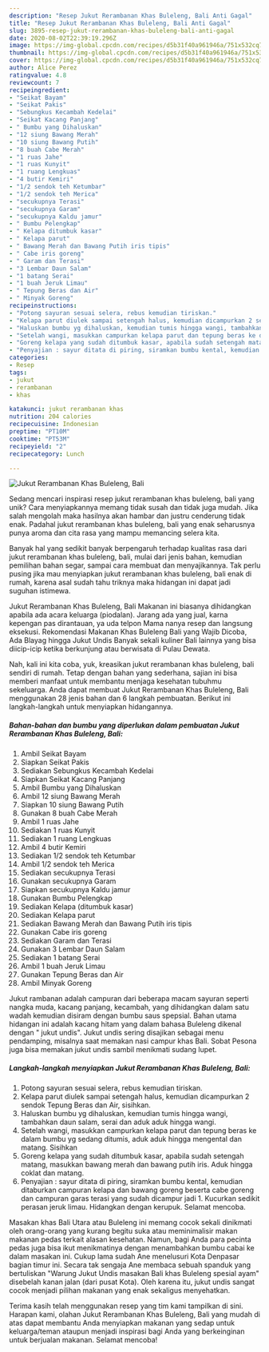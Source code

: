 ```yaml
---
description: "Resep Jukut Rerambanan Khas Buleleng, Bali Anti Gagal"
title: "Resep Jukut Rerambanan Khas Buleleng, Bali Anti Gagal"
slug: 3895-resep-jukut-rerambanan-khas-buleleng-bali-anti-gagal
date: 2020-08-02T22:39:19.296Z
image: https://img-global.cpcdn.com/recipes/d5b31f40a961946a/751x532cq70/jukut-rerambanan-khas-buleleng-bali-foto-resep-utama.jpg
thumbnail: https://img-global.cpcdn.com/recipes/d5b31f40a961946a/751x532cq70/jukut-rerambanan-khas-buleleng-bali-foto-resep-utama.jpg
cover: https://img-global.cpcdn.com/recipes/d5b31f40a961946a/751x532cq70/jukut-rerambanan-khas-buleleng-bali-foto-resep-utama.jpg
author: Alice Perez
ratingvalue: 4.8
reviewcount: 7
recipeingredient:
- "Seikat Bayam"
- "Seikat Pakis"
- "Sebungkus Kecambah Kedelai"
- "Seikat Kacang Panjang"
- " Bumbu yang Dihaluskan"
- "12 siung Bawang Merah"
- "10 siung Bawang Putih"
- "8 buah Cabe Merah"
- "1 ruas Jahe"
- "1 ruas Kunyit"
- "1 ruang Lengkuas"
- "4 butir Kemiri"
- "1/2 sendok teh Ketumbar"
- "1/2 sendok teh Merica"
- "secukupnya Terasi"
- "secukupnya Garam"
- "secukupnya Kaldu jamur"
- " Bumbu Pelengkap"
- " Kelapa ditumbuk kasar"
- " Kelapa parut"
- " Bawang Merah dan Bawang Putih iris tipis"
- " Cabe iris goreng"
- " Garam dan Terasi"
- "3 Lembar Daun Salam"
- "1 batang Serai"
- "1 buah Jeruk Limau"
- " Tepung Beras dan Air"
- " Minyak Goreng"
recipeinstructions:
- "Potong sayuran sesuai selera, rebus kemudian tiriskan."
- "Kelapa parut diulek sampai setengah halus, kemudian dicampurkan 2 sendok Tepung Beras dan Air, sisihkan."
- "Haluskan bumbu yg dihaluskan, kemudian tumis hingga wangi, tambahkan daun salam, serai dan aduk aduk hingga wangi."
- "Setelah wangi, masukkan campurkan kelapa parut dan tepung beras ke dalam bumbu yg sedang ditumis, aduk aduk hingga mengental dan matang. Sisihkan"
- "Goreng kelapa yang sudah ditumbuk kasar, apabila sudah setengah matang, masukkan bawang merah dan bawang putih iris. Aduk hingga coklat dan matang."
- "Penyajian : sayur ditata di piring, siramkan bumbu kental, kemudian ditaburkan campuran kelapa dan bawang goreng beserta cabe goreng dan campuran garas terasi yang sudah dicampur jadi 1. Kucurkan sedikit perasan jeruk limau. Hidangkan dengan kerupuk. Selamat mencoba."
categories:
- Resep
tags:
- jukut
- rerambanan
- khas

katakunci: jukut rerambanan khas 
nutrition: 204 calories
recipecuisine: Indonesian
preptime: "PT10M"
cooktime: "PT53M"
recipeyield: "2"
recipecategory: Lunch

---
```



![Jukut Rerambanan Khas Buleleng, Bali](https://img-global.cpcdn.com/recipes/d5b31f40a961946a/751x532cq70/jukut-rerambanan-khas-buleleng-bali-foto-resep-utama.jpg)

Sedang mencari inspirasi resep jukut rerambanan khas buleleng, bali yang unik? Cara menyiapkannya memang tidak susah dan tidak juga mudah. Jika salah mengolah maka hasilnya akan hambar dan justru cenderung tidak enak. Padahal jukut rerambanan khas buleleng, bali yang enak seharusnya punya aroma dan cita rasa yang mampu memancing selera kita.

Banyak hal yang sedikit banyak berpengaruh terhadap kualitas rasa dari jukut rerambanan khas buleleng, bali, mulai dari jenis bahan, kemudian pemilihan bahan segar, sampai cara membuat dan menyajikannya. Tak perlu pusing jika mau menyiapkan jukut rerambanan khas buleleng, bali enak di rumah, karena asal sudah tahu triknya maka hidangan ini dapat jadi suguhan istimewa.

Jukut Rerambanan Khas Buleleng, Bali Makanan ini biasanya dihidangkan apabila ada acara keluarga (piodalan). Jarang ada yang jual, karna kepengan pas dirantauan, ya uda telpon Mama nanya resep dan langsung eksekusi. Rekomendasi Makanan Khas Buleleng Bali yang Wajib Dicoba, Ada Blayag hingga Jukut Undis Banyak sekali kuliner Bali lainnya yang bisa diicip-icip ketika berkunjung atau berwisata di Pulau Dewata.


Nah, kali ini kita coba, yuk, kreasikan jukut rerambanan khas buleleng, bali sendiri di rumah. Tetap dengan bahan yang sederhana, sajian ini bisa memberi manfaat untuk membantu menjaga kesehatan tubuhmu sekeluarga. Anda dapat membuat Jukut Rerambanan Khas Buleleng, Bali menggunakan 28 jenis bahan dan 6 langkah pembuatan. Berikut ini langkah-langkah untuk menyiapkan hidangannya.

<!--inarticleads1-->

##### Bahan-bahan dan bumbu yang diperlukan dalam pembuatan Jukut Rerambanan Khas Buleleng, Bali:

1. Ambil Seikat Bayam
1. Siapkan Seikat Pakis
1. Sediakan Sebungkus Kecambah Kedelai
1. Siapkan Seikat Kacang Panjang
1. Ambil  Bumbu yang Dihaluskan
1. Ambil 12 siung Bawang Merah
1. Siapkan 10 siung Bawang Putih
1. Gunakan 8 buah Cabe Merah
1. Ambil 1 ruas Jahe
1. Sediakan 1 ruas Kunyit
1. Sediakan 1 ruang Lengkuas
1. Ambil 4 butir Kemiri
1. Sediakan 1/2 sendok teh Ketumbar
1. Ambil 1/2 sendok teh Merica
1. Sediakan secukupnya Terasi
1. Gunakan secukupnya Garam
1. Siapkan secukupnya Kaldu jamur
1. Gunakan  Bumbu Pelengkap
1. Sediakan  Kelapa (ditumbuk kasar)
1. Sediakan  Kelapa parut
1. Sediakan  Bawang Merah dan Bawang Putih iris tipis
1. Gunakan  Cabe iris goreng
1. Sediakan  Garam dan Terasi
1. Gunakan 3 Lembar Daun Salam
1. Sediakan 1 batang Serai
1. Ambil 1 buah Jeruk Limau
1. Gunakan  Tepung Beras dan Air
1. Ambil  Minyak Goreng


Jukut rambanan adalah campuran dari beberapa macam sayuran seperti nangka muda, kacang panjang, kecambah, yang dihidangkan dalam satu wadah kemudian disiram dengan bumbu saus spepsial. Bahan utama hidangan ini adalah kacang hitam yang dalam bahasa Buleleng dikenal dengan &#34; jukut undis&#34;. Jukut undis sering disajikan sebagai menu pendamping, misalnya saat memakan nasi campur khas Bali. Sobat Pesona juga bisa memakan jukut undis sambil menikmati sudang lupet. 

<!--inarticleads2-->

##### Langkah-langkah menyiapkan Jukut Rerambanan Khas Buleleng, Bali:

1. Potong sayuran sesuai selera, rebus kemudian tiriskan.
1. Kelapa parut diulek sampai setengah halus, kemudian dicampurkan 2 sendok Tepung Beras dan Air, sisihkan.
1. Haluskan bumbu yg dihaluskan, kemudian tumis hingga wangi, tambahkan daun salam, serai dan aduk aduk hingga wangi.
1. Setelah wangi, masukkan campurkan kelapa parut dan tepung beras ke dalam bumbu yg sedang ditumis, aduk aduk hingga mengental dan matang. Sisihkan
1. Goreng kelapa yang sudah ditumbuk kasar, apabila sudah setengah matang, masukkan bawang merah dan bawang putih iris. Aduk hingga coklat dan matang.
1. Penyajian : sayur ditata di piring, siramkan bumbu kental, kemudian ditaburkan campuran kelapa dan bawang goreng beserta cabe goreng dan campuran garas terasi yang sudah dicampur jadi 1. Kucurkan sedikit perasan jeruk limau. Hidangkan dengan kerupuk. Selamat mencoba.


Masakan khas Bali Utara atau Buleleng ini memang cocok sekali dinikmati oleh orang-orang yang kurang begitu suka atau meminimalisir makan makanan pedas terkait alasan kesehatan. Namun, bagi Anda para pecinta pedas juga bisa ikut menikmatinya dengan menambahkan bumbu cabai ke dalam masakan ini. Cukup lama sudah Ane menelusuri Kota Denpasar bagian timur ini. Secara tak sengaja Ane membaca sebuah spanduk yang bertuliskan &#34;Warung Jukut Undis masakan Bali khas Buleleng spesial ayam&#34; disebelah kanan jalan (dari pusat Kota). Oleh karena itu, jukut undis sangat cocok menjadi pilihan makanan yang enak sekaligus menyehatkan. 

Terima kasih telah menggunakan resep yang tim kami tampilkan di sini. Harapan kami, olahan Jukut Rerambanan Khas Buleleng, Bali yang mudah di atas dapat membantu Anda menyiapkan makanan yang sedap untuk keluarga/teman ataupun menjadi inspirasi bagi Anda yang berkeinginan untuk berjualan makanan. Selamat mencoba!
